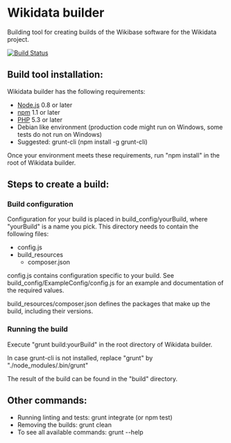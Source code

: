 # Wikidata builder

Building tool for creating builds of the Wikibase software for the Wikidata project.

[![Build Status](https://travis-ci.org/JeroenDeDauw/WikidataBuilder.png?branch=master)](https://travis-ci.org/JeroenDeDauw/WikidataBuilder)

## Build tool installation:

Wikidata builder has the following requirements:

* [Node.js](http://nodejs.org/) 0.8 or later
* [npm](https://npmjs.org/) 1.1 or later
* [PHP](http://php.net/) 5.3 or later
* Debian like environment (production code might run on Windows, some tests do not run on Windows)
* Suggested: grunt-cli (npm install -g grunt-cli)

Once your environment meets these requirements, run "npm install" in the root of Wikidata builder.

## Steps to create a build:

### Build configuration

Configuration for your build is placed in build_config/yourBuild, where "yourBuild" is a name
you pick. This directory needs to contain the following files:

* config.js
* build_resources
    * composer.json

config.js contains configuration specific to your build. See build_config/ExampleConfig/config.js
for an example and documentation of the required values.

build_resources/composer.json defines the packages that make up the build, including their versions.

### Running the build

Execute "grunt build:yourBuild" in the root directory of Wikidata builder.

In case grunt-cli is not installed, replace "grunt" by "./node_modules/.bin/grunt"

The result of the build can be found in the "build" directory.

## Other commands:

* Running linting and tests: grunt integrate (or npm test)
* Removing the builds: grunt clean
* To see all available commands: grunt --help
